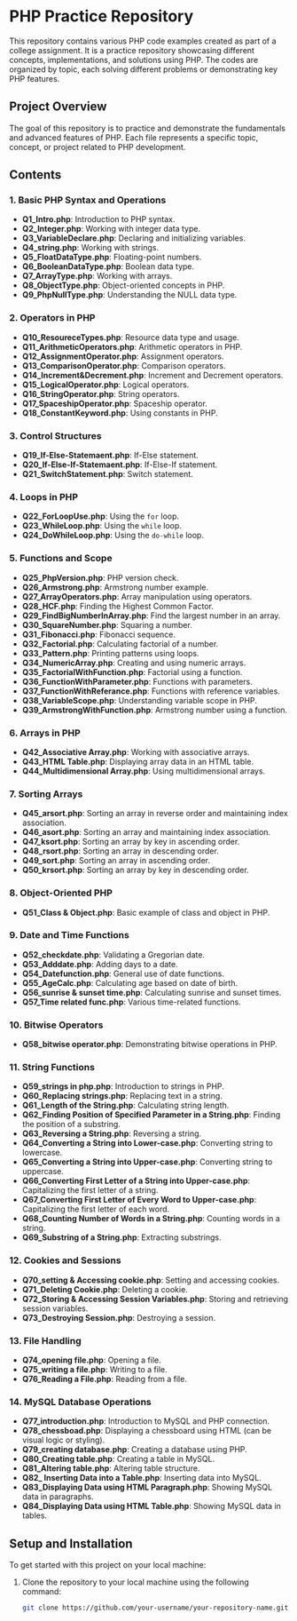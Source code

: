 # PHP Practice Repository

This repository contains various PHP code examples created as part of a college assignment. It is a practice repository showcasing different concepts, implementations, and solutions using PHP. The codes are organized by topic, each solving different problems or demonstrating key PHP features.

## Project Overview

The goal of this repository is to practice and demonstrate the fundamentals and advanced features of PHP. Each file represents a specific topic, concept, or project related to PHP development.

## Contents

### 1. **Basic PHP Syntax and Operations**
- **Q1_Intro.php**: Introduction to PHP syntax.
- **Q2_Integer.php**: Working with integer data type.
- **Q3_VariableDeclare.php**: Declaring and initializing variables.
- **Q4_string.php**: Working with strings.
- **Q5_FloatDataType.php**: Floating-point numbers.
- **Q6_BooleanDataType.php**: Boolean data type.
- **Q7_ArrayType.php**: Working with arrays.
- **Q8_ObjectType.php**: Object-oriented concepts in PHP.
- **Q9_PhpNullType.php**: Understanding the NULL data type.

### 2. **Operators in PHP**
- **Q10_ResoureceTypes.php**: Resource data type and usage.
- **Q11_ArithmeticOperators.php**: Arithmetic operators in PHP.
- **Q12_AssignmentOperator.php**: Assignment operators.
- **Q13_ComparisonOperator.php**: Comparison operators.
- **Q14_Increment&Decrement.php**: Increment and Decrement operators.
- **Q15_LogicalOperator.php**: Logical operators.
- **Q16_StringOperator.php**: String operators.
- **Q17_SpaceshipOperator.php**: Spaceship operator.
- **Q18_ConstantKeyword.php**: Using constants in PHP.

### 3. **Control Structures**
- **Q19_If-Else-Statemaent.php**: If-Else statement.
- **Q20_If-Else-If-Statemaent.php**: If-Else-If statement.
- **Q21_SwitchStatement.php**: Switch statement.

### 4. **Loops in PHP**
- **Q22_ForLoopUse.php**: Using the `for` loop.
- **Q23_WhileLoop.php**: Using the `while` loop.
- **Q24_DoWhileLoop.php**: Using the `do-while` loop.

### 5. **Functions and Scope**
- **Q25_PhpVersion.php**: PHP version check.
- **Q26_Armstrong.php**: Armstrong number example.
- **Q27_ArrayOperators.php**: Array manipulation using operators.
- **Q28_HCF.php**: Finding the Highest Common Factor.
- **Q29_FindBigNumberInArray.php**: Find the largest number in an array.
- **Q30_SquareNumber.php**: Squaring a number.
- **Q31_Fibonacci.php**: Fibonacci sequence.
- **Q32_Factorial.php**: Calculating factorial of a number.
- **Q33_Pattern.php**: Printing patterns using loops.
- **Q34_NumericArray.php**: Creating and using numeric arrays.
- **Q35_FactorialWithFunction.php**: Factorial using a function.
- **Q36_FunctionWithParameter.php**: Functions with parameters.
- **Q37_FunctionWithReferance.php**: Functions with reference variables.
- **Q38_VariableScope.php**: Understanding variable scope in PHP.
- **Q39_ArmstrongWithFunction.php**: Armstrong number using a function.

### 6. **Arrays in PHP**
- **Q42_Associative Array.php**: Working with associative arrays.
- **Q43_HTML Table.php**: Displaying array data in an HTML table.
- **Q44_Multidimensional Array.php**: Using multidimensional arrays.

### 7. **Sorting Arrays**
- **Q45_arsort.php**: Sorting an array in reverse order and maintaining index association.
- **Q46_asort.php**: Sorting an array and maintaining index association.
- **Q47_ksort.php**: Sorting an array by key in ascending order.
- **Q48_rsort.php**: Sorting an array in descending order.
- **Q49_sort.php**: Sorting an array in ascending order.
- **Q50_krsort.php**: Sorting an array by key in descending order.

### 8. **Object-Oriented PHP**
- **Q51_Class & Object.php**: Basic example of class and object in PHP.

### 9. **Date and Time Functions**
- **Q52_checkdate.php**: Validating a Gregorian date.
- **Q53_Adddate.php**: Adding days to a date.
- **Q54_Datefunction.php**: General use of date functions.
- **Q55_AgeCalc.php**: Calculating age based on date of birth.
- **Q56_sunrise & sunset time.php**: Calculating sunrise and sunset times.
- **Q57_Time related func.php**: Various time-related functions.

### 10. **Bitwise Operators**
- **Q58_bitwise operator.php**: Demonstrating bitwise operations in PHP.

### 11. **String Functions**
- **Q59_strings in php.php**: Introduction to strings in PHP.
- **Q60_Replacing strings.php**: Replacing text in a string.
- **Q61_Length of the String.php**: Calculating string length.
- **Q62_Finding Position of Specified Parameter in a String.php**: Finding the position of a substring.
- **Q63_Reversing a String.php**: Reversing a string.
- **Q64_Converting a String into Lower-case.php**: Converting string to lowercase.
- **Q65_Converting a String into Upper-case.php**: Converting string to uppercase.
- **Q66_Converting First Letter of a String into Upper-case.php**: Capitalizing the first letter of a string.
- **Q67_Converting First Letter of Every Word to Upper-case.php**: Capitalizing the first letter of each word.
- **Q68_Counting Number of Words in a String.php**: Counting words in a string.
- **Q69_Substring of a String.php**: Extracting substrings.

### 12. **Cookies and Sessions**
- **Q70_setting & Accessing cookie.php**: Setting and accessing cookies.
- **Q71_Deleting Cookie.php**: Deleting a cookie.
- **Q72_Storing & Accessing Session Variables.php**: Storing and retrieving session variables.
- **Q73_Destroying Session.php**: Destroying a session.

### 13. **File Handling**
- **Q74_opening file.php**: Opening a file.
- **Q75_writing a file.php**: Writing to a file.
- **Q76_Reading a File.php**: Reading from a file.

### 14. **MySQL Database Operations**
- **Q77_introduction.php**: Introduction to MySQL and PHP connection.
- **Q78_chessboad.php**: Displaying a chessboard using HTML (can be visual logic or styling).
- **Q79_creating  database.php**: Creating a database using PHP.
- **Q80_Creating table.php**: Creating a table in MySQL.
- **Q81_Altering table.php**: Altering table structure.
- **Q82_ Inserting Data into a Table.php**: Inserting data into MySQL.
- **Q83_Displaying Data using HTML Paragraph.php**: Showing MySQL data in paragraphs.
- **Q84_Displaying Data using HTML Table.php**: Showing MySQL data in tables.

## Setup and Installation

To get started with this project on your local machine:

1. Clone the repository to your local machine using the following command:
   ```bash
   git clone https://github.com/your-username/your-repository-name.git
